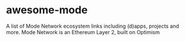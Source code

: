 # awesome-mode
A list of Mode Network ecosystem links including (d)apps, projects and more. Mode Network is an Ethereum Layer 2, built on Optimism
